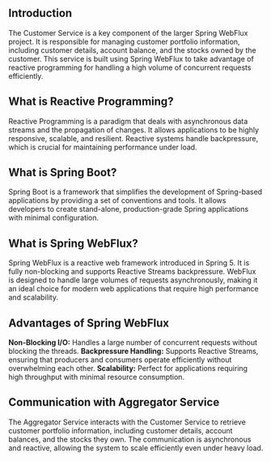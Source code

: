 ## Introduction
The Customer Service is a key component of the larger Spring WebFlux project. It is responsible for managing customer portfolio information, including customer details, account balance, and the stocks owned by the customer. This service is built using Spring WebFlux to take advantage of reactive programming for handling a high volume of concurrent requests efficiently.

## What is Reactive Programming?
Reactive Programming is a paradigm that deals with asynchronous data streams and the propagation of changes. It allows applications to be highly responsive, scalable, and resilient. Reactive systems handle backpressure, which is crucial for maintaining performance under load.

## What is Spring Boot?
Spring Boot is a framework that simplifies the development of Spring-based applications by providing a set of conventions and tools. It allows developers to create stand-alone, production-grade Spring applications with minimal configuration.

## What is Spring WebFlux?
Spring WebFlux is a reactive web framework introduced in Spring 5. It is fully non-blocking and supports Reactive Streams backpressure. WebFlux is designed to handle large volumes of requests asynchronously, making it an ideal choice for modern web applications that require high performance and scalability.

## Advantages of Spring WebFlux
<b> Non-Blocking I/O:</b> Handles a large number of concurrent requests without blocking the threads.
<b> Backpressure Handling:</b> Supports Reactive Streams, ensuring that producers and consumers operate efficiently without overwhelming each other.
<b> Scalability:</b> Perfect for applications requiring high throughput with minimal resource consumption.

## Communication with Aggregator Service
The Aggregator Service interacts with the Customer Service to retrieve customer portfolio information, including customer details, account balances, and the stocks they own. The communication is asynchronous and reactive, allowing the system to scale efficiently even under heavy load.

